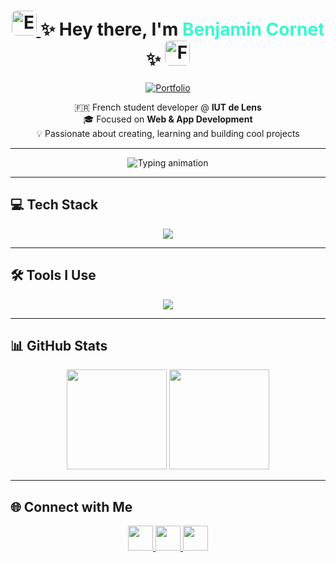 <h1 align="center">
  <a href="#english-version">
    <img src="https://flagcdn.com/gb.svg" height="40" style="border-radius:8px;" alt="English"/>
  </a>
  ✨ Hey there, I'm <span style="color:#3AF7D0;">Benjamin Cornet</span> ✨
  <a href="#french-version">
    <img src="https://flagcdn.com/fr.svg" height="40" style="border-radius:8px;" alt="Français"/>
  </a>
</h1>

<p align="center">
  <a href="https://cornetbenjaminportfolio.netlify.app/" target="_blank">
    <img src="https://img.shields.io/badge/🌐 Portfolio-00CFFF?style=for-the-badge&logo=vercel&logoColor=white" alt="Portfolio"/>
  </a>
</p>

<p align="center">
  🇫🇷 French student developer @ <strong>IUT de Lens</strong><br>
  🎓 Focused on <strong>Web & App Development</strong><br>
  💡 Passionate about creating, learning and building cool projects
</p>

---

<p align="center">
  <img src="https://readme-typing-svg.herokuapp.com?font=Poppins&weight=700&size=28&pause=3000&color=00CFFF&background=00000000&center=true&vCenter=true&width=600&height=50&lines=Fullstack+Developer+in+progress;Always+learning+new+technologies;Teamwork+%26+Problem+Solving;Clean+%26+Creative+Code" alt="Typing animation" />
</p>

---

## 💻 Tech Stack

<div align="center">
  
<img src="https://skillicons.dev/icons?i=html,css,js,ts,react,vue,nuxtjs,tailwind,nodejs,java,php,laravel,py,flask,postgres,sqlite" />

</div>

---

## 🛠️ Tools I Use

<div align="center">
  
<img src="https://skillicons.dev/icons?i=vscode,phpstorm,pycharm,idea,git,github,gitlab,docker,linux,windows,ps,unity" />

</div>

---

## 📊 GitHub Stats

<div align="center">
  <img src="https://github-readme-stats.vercel.app/api?username=BenjaminC62&show_icons=true&theme=tokyonight&hide_border=true&count_private=true" height="160"/>
  <img src="https://github-readme-streak-stats.herokuapp.com/?user=BenjaminC62&theme=tokyonight&hide_border=true" height="160"/>
</div>

---

## 🌐 Connect with Me

<div align="center">
  <a href="https://www.linkedin.com/in/benjamin-cornet62/" target="_blank">
    <img src="https://skillicons.dev/icons?i=linkedin" height="40" />
  </a>
  <a href="mailto:benjamin.cornet62@gmail.com" target="_blank">
    <img src="https://skillicons.dev/icons?i=gmail" height="40" />
  </a>
  <a href="https://www.instagram.com/benjamin.c62/" target="_blank">
    <img src="https://skillicons.dev/icons?i=instagram" height="40" />
  </a>
</div>
